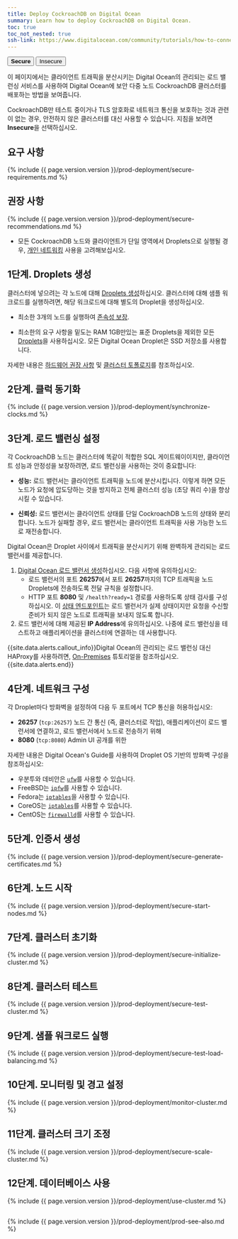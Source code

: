 ```yaml
---
title: Deploy CockroachDB on Digital Ocean
summary: Learn how to deploy CockroachDB on Digital Ocean.
toc: true
toc_not_nested: true
ssh-link: https://www.digitalocean.com/community/tutorials/how-to-connect-to-your-droplet-with-ssh
---
```


<div class="filters filters-big clearfix">
  <button class="filter-button current"><strong>Secure</strong></button>
  <a href="deploy-cockroachdb-on-digital-ocean-insecure.html"><button class="filter-button">Insecure</button></a>
</div>

이 페이지에서는 클라이언트 트래픽을 분산시키는 Digital Ocean의 관리되는 로드 밸런싱 서비스를 사용하여 Digital Ocean에 보안 다중 노드 CockroachDB 클러스터를 배포하는 방법을 보여줍니다.

CockroachDB만 테스트 중이거나 TLS 암호화로 네트워크 통신을 보호하는 것과 관련이 없는 경우, 안전하지 않은 클러스터를 대신 사용할 수 있습니다. 지침을 보려면 **Insecure**을 선택하십시오.


## 요구 사항

{% include {{ page.version.version }}/prod-deployment/secure-requirements.md %}

## 권장 사항

{% include {{ page.version.version }}/prod-deployment/secure-recommendations.md %}

- 모든 CockroachDB 노드와 클라이언트가 단일 영역에서 Droplets으로 실행될 경우, [개인 네트워킹](https://www.digitalocean.com/community/tutorials/how-to-set-up-and-use-digitalocean-private-networking) 사용을 고려해보십시오.

## 1단계. Droplets 생성

클러스터에 넣으려는 각 노드에 대해 [Droplets 생성](https://www.digitalocean.com/community/tutorials/how-to-create-your-first-digitalocean-droplet)하십시오. 클러스터에 대해 샘플 워크로드를 실행하려면, 해당 워크로드에 대해 별도의 Droplet을 생성하십시오.

- 최소한 3개의 노드를 실행하여 [존속성 보장](recommended-production-settings.html#cluster-topology).

- 최소한의 요구 사항을 밑도는 RAM 1GB만있는 표준 Droplets을 제외한 모든 [Droplets](https://www.digitalocean.com/pricing/)을 사용하십시오. 모든 Digital Ocean Droplet은 SSD 저장소를 사용합니다.

자세한 내용은 [하드웨어 권장 사항](recommended-production-settings.html#hardware) 및 [클러스터 토폴로지](recommended-production-settings.html#cluster-topology)를 참조하십시오.

## 2단계. 클럭 동기화

{% include {{ page.version.version }}/prod-deployment/synchronize-clocks.md %}

## 3단계. 로드 밸런싱 설정

각 CockroachDB 노드는 클러스터에 똑같이 적합한 SQL 게이트웨이이지만, 클라이언트 성능과 안정성을 보장하려면, 로드 밸런싱을 사용하는 것이 중요합니다:

- **성능:** 로드 밸런서는 클라이언트 트래픽을 노드에 분산시킵니다. 이렇게 하면 모든 노드가 요청에 압도당하는 것을 방지하고 전체 클러스터 성능 (초당 쿼리 수)을 향상시킬 수 있습니다.

- **신뢰성:** 로드 밸런서는 클라이언트 상태를 단일 CockroachDB 노드의 상태와 분리합니다. 노드가 실패할 경우, 로드 밸런서는 클라이언트 트래픽을 사용 가능한 노드로 재전송합니다.

Digital Ocean은 Droplet 사이에서 트래픽을 분산시키기 위해 완벽하게 관리되는 로드 밸런서를 제공합니다.

1. [Digital Ocean 로드 밸런서 생성](https://www.digitalocean.com/community/tutorials/an-introduction-to-digitalocean-load-balancers)하십시오. 다음 사항에 유의하십시오:
    - 로드 밸런서의 포트 **26257**에서 포트 **26257**까지의 TCP 트래픽을 노드 Droplets에 전송하도록 전달 규칙을 설정합니다.
    - HTTP 포트 **8080** 및 `/health?ready=1` 경로를 사용하도록 상태 검사를 구성하십시오. 이 [상태 엔드포인트](monitoring-and-alerting.html#health-ready-1)는 로드 밸런서가 실제 상태이지만 요청을 수신할 준비가 되지 않은 노드로 트래픽을 보내지 않도록 합니다.
2. 로드 밸런서에 대해 제공된 **IP Address**에 유의하십시오. 나중에 로드 밸런싱을 테스트하고 애플리케이션을 클러스터에 연결하는 데 사용합니다.

{{site.data.alerts.callout_info}}Digital Ocean의 관리되는 로드 밸런싱 대신 HAProxy를 사용하려면, <a href="deploy-cockroachdb-on-premises.html">On-Premises</a> 튜토리얼을 참조하십시오.{{site.data.alerts.end}}

## 4단계. 네트워크 구성

각 Droplet마다 방화벽을 설정하여 다음 두 포트에서 TCP 통신을 허용하십시오:

- **26257** (`tcp:26257`) 노드 간 통신 (즉, 클러스터로 작업), 애플리케이션이 로드 밸런서에 연결하고, 로드 밸런서에서 노드로 전송하기 위해
- **8080** (`tcp:8080`) Admin UI 공개를 위한

자세한 내용은 Digital Ocean's Guide를 사용하여 Droplet OS 기반의 방화벽 구성을 참조하십시오:

- 우분투와 데비안은 [`ufw`](https://www.digitalocean.com/community/tutorials/how-to-setup-a-firewall-with-ufw-on-an-ubuntu-and-debian-cloud-server)를 사용할 수 있습니다.
- FreeBSD는 [`ipfw`](https://www.digitalocean.com/community/tutorials/recommended-steps-for-new-freebsd-10-1-servers)를 사용할 수 있습니다.
- Fedora는 [`iptables`](https://www.digitalocean.com/community/tutorials/initial-setup-of-a-fedora-22-server)을 사용할 수 있습니다.
- CoreOS는 [`iptables`](https://www.digitalocean.com/community/tutorials/how-to-secure-your-coreos-cluster-with-tls-ssl-and-firewall-rules)를 사용할 수 있습니다.
- CentOS는 [`firewalld`](https://www.digitalocean.com/community/tutorials/how-to-set-up-a-firewall-using-firewalld-on-centos-7)를 사용할 수 있습니다.

## 5단계. 인증서 생성

{% include {{ page.version.version }}/prod-deployment/secure-generate-certificates.md %}

## 6단계. 노드 시작

{% include {{ page.version.version }}/prod-deployment/secure-start-nodes.md %}

## 7단계. 클러스터 초기화

{% include {{ page.version.version }}/prod-deployment/secure-initialize-cluster.md %}

## 8단계. 클러스터 테스트

{% include {{ page.version.version }}/prod-deployment/secure-test-cluster.md %}

## 9단계. 샘플 워크로드 실행

{% include {{ page.version.version }}/prod-deployment/secure-test-load-balancing.md %}

## 10단계. 모니터링 및 경고 설정

{% include {{ page.version.version }}/prod-deployment/monitor-cluster.md %}

## 11단계. 클러스터 크기 조정

{% include {{ page.version.version }}/prod-deployment/secure-scale-cluster.md %}

## 12단계. 데이터베이스 사용

{% include {{ page.version.version }}/prod-deployment/use-cluster.md %}

## 

{% include {{ page.version.version }}/prod-deployment/prod-see-also.md %}
